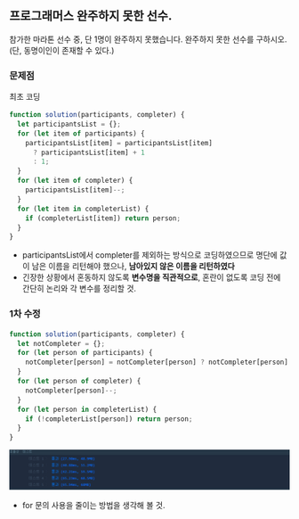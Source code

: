 ## 프로그래머스 완주하지 못한 선수.

참가한 마라톤 선수 중, 단 1명이 완주하지 못했습니다.
완주하지 못한 선수를 구하시오.(단, 동명이인이 존재할 수 있다.)

### 문제점

최초 코딩

```javascript
function solution(participants, completer) {
  let participantsList = {};
  for (let item of participants) {
    participantsList[item] = participantsList[item]
      ? participantsList[item] + 1
      : 1;
  }
  for (let item of completer) {
    participantsList[item]--;
  }
  for (let item in completerList) {
    if (completerList[item]) return person;
  }
}
```

- participantsList에서 completer를 제외하는 방식으로 코딩하였으므로 명단에 값이 남은 이름을 리턴해야 했으나, **남아있지 않은 이름을 리턴하였다**
- 긴장한 상황에서 혼동하지 않도록 **변수명을 직관적으로**, 혼란이 없도록 코딩 전에 간단히 논리와 각 변수를 정리할 것.

### 1차 수정

```javascript
function solution(participants, completer) {
  let notCompleter = {};
  for (let person of participants) {
    notCompleter[person] = notCompleter[person] ? notCompleter[person] + 1 : 1;
  }
  for (let person of completer) {
    notCompleter[person]--;
  }
  for (let person in completerList) {
    if (!completerList[person]) return person;
  }
}
```

![효율성 검사 결과](../assets/marathonEff1.PNG)

- for 문의 사용을 줄이는 방법을 생각해 볼 것.
